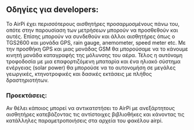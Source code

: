 ## Οδηγίες για developers:

Το AirPi έχει περισσότερους αισθητήρες προσαρμοσμένους πάνω του, οπότε στην παρουσίαση των μετρήσεων μπορούν να 
προσθεθούν και αυτές.
Επίσης μπορούν να συνδεθούν και άλλοι αισθητήρες όπως ο TGS2600 και μονάδα GPS, rain gauge, anemometer, speed meter etc.
Με την προσθήκη GPS και μιας μονάδας GSM θα μπορούσαμε να το κάνουμε κινητή μονάδα καταγραφής της μόλυνσης του αέρα.
Τέλος η αυτόνομη τροφοδοσία με μια επαφορτιζόμενη μπαταρία και ένα ηλιακό σύστημα ενέργειας (solar power) θα μπορούσε να 
το αυτονομήση σε μεγάλες γεωργικές, κτηνοτροφικές και δασικές εκτάσεις με πλήθος δραστηριοτήτων.

### Προεκτάσεις:
Αν θέλει κάποιος μπορεί να αντικατστήσει το AirPi  με ανεξάρτητους αισθητήρες κατεβάζοντας τις αντίστοιχες βιβλιοθήκες
και κάνοντας τις κατάλληλες παραμετροποιήσεις στα αρχεία του φακέλου airpi.

